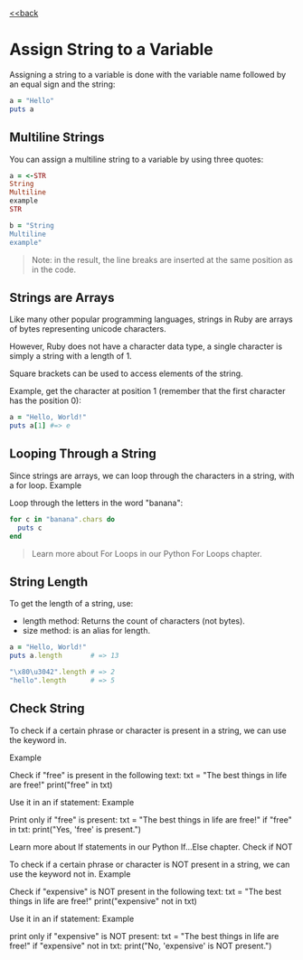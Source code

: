 [<<back](README.md)

# Assign String to a Variable

Assigning a string to a variable is done with the variable name followed by an equal sign and the string:

```ruby
a = "Hello"
puts a
```

## Multiline Strings

You can assign a multiline string to a variable by using three quotes:

```ruby
a = <-STR
String
Multiline
example
STR
```

```ruby
b = "String
Multiline
example"
```

> Note: in the result, the line breaks are inserted at the same position as in the code.

## Strings are Arrays

Like many other popular programming languages, strings in Ruby are arrays of bytes representing unicode characters.

However, Ruby does not have a character data type, a single character is simply a string with a length of 1.

Square brackets can be used to access elements of the string.

Example, get the character at position 1 (remember that the first character has the position 0):

```ruby
a = "Hello, World!"
puts a[1] #=> e
```

## Looping Through a String

Since strings are arrays, we can loop through the characters in a string, with a for loop.
Example

Loop through the letters in the word "banana":

```ruby
for c in "banana".chars do
  puts c
end
```

> Learn more about For Loops in our Python For Loops chapter.

## String Length

To get the length of a string, use:
* length method: Returns the count of characters (not bytes).
* size method: is an alias for length.    

```ruby
a = "Hello, World!"
puts a.length       # => 13

"\x80\u3042".length # => 2            
"hello".length      # => 5                 
```

## Check String

To check if a certain phrase or character is present in a string, we can use the keyword in.

Example

Check if "free" is present in the following text:
txt = "The best things in life are free!"
print("free" in txt)

Use it in an if statement:
Example

Print only if "free" is present:
txt = "The best things in life are free!"
if "free" in txt:
  print("Yes, 'free' is present.")

Learn more about If statements in our Python If...Else chapter.
Check if NOT

To check if a certain phrase or character is NOT present in a string, we can use the keyword not in.
Example

Check if "expensive" is NOT present in the following text:
txt = "The best things in life are free!"
print("expensive" not in txt)

Use it in an if statement:
Example

print only if "expensive" is NOT present:
txt = "The best things in life are free!"
if "expensive" not in txt:
  print("No, 'expensive' is NOT present.")
